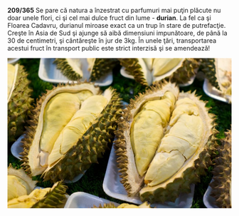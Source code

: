 **209/365** Se pare că natura a înzestrat cu parfumuri mai puţin plăcute nu doar unele flori, ci şi cel mai dulce fruct din lume - **durian**. La fel ca şi Floarea Cadavru, durianul miroase exact ca un trup în stare de putrefacţie. Creşte în Asia de Sud şi ajunge să aibă dimensiuni impunătoare, de până la 30 de centimetri, şi cântăreşte în jur de 3kg. În unele ţări, transportarea acestui fruct în transport public este strict interzisă şi se amendează!

![Durian](image-1.jpg)
